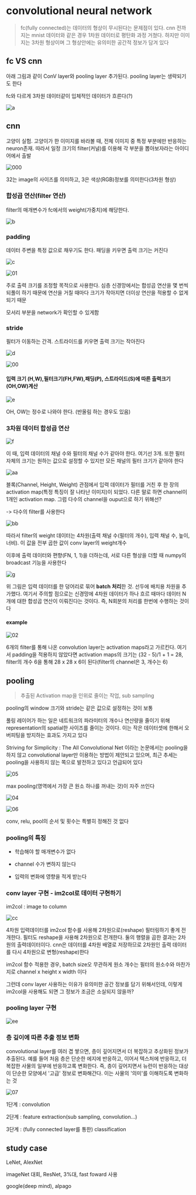 # convolutional neural network

> fc(fully connected)는 데이터의 형상이 무시된다는 문제점이 있다. cnn 전까지는 mnist 데이터와 같은 경우 1차원 데이터로 평탄화 과정 거쳤다. 하지만 이미지는 3차원 형상이며 그 형상안에는 유의미한 공간적 정보가 담겨 있다





## fc VS cnn



아래 그림과 같이 ConV layer와 pooling layer 추가된다. pooling layer는 생략되기도 한다

fc와 다르게 3차원 데이터같이 입체적인 데이터가 흐른다(?)



![a](./a.jpg)





## cnn

고양이 실험. 고양이가 한 이미지를 바라볼 때, 전체 이미지 중 특정 부분에만 반응하는 neuron존재. 따라서 일정 크기의 filter(커널)를 이용해 각 부분을 뽑아보자라는 아이디어에서 출발



![000](./000.jpg)



32는 image의 사이즈를 의미하고, 3은 색상(RGB)정보를 의미한다(3차원 형상)



### 합성곱 연산(filter 연산)



filter의 매개변수가 fc에서의 weight(가중치)에 해당한다.



![b](./b.png)





### padding



데이터 주변을 특정 값으로 채우기도 한다. 패딩을 키우면 출력 크기는 커진다





![c](./c.png)





![01](./01.jpg)





주로 출력 크기를 조정할 목적으로 사용한다. 심층 신경망에서는 합성곱 연산을 몇 번씩 되풀이 하기 때문에 연산을 거칠 때마다 크기가 작아지면 더이상 연산을 적용할 수 없게 되기 때문

모서리 부분을 network가 확인할 수 있게함



### stride



필터가 이동하는 간격. 스트라이드를 키우면 출력 크기는 작아진다



![d](./d.png)





![00](./00.jpg)





#### 입력 크기 (H,W),필터크기(FH,FW),패딩(P), 스트라이드(S)에 따른 출력크기(OH,OW)계산



![e](./e.png)



OH, OW는 정수로 나와야 한다. (반올림 하는 경우도 있음)







### 3차원 데이터 합성곱 연산



![f](./f.jpg)



이 때, 입력 데이터의 채널 수와 필터의 채널 수가 같아야 한다. 여기선 3개. 또한 필터 자체의 크기는 원하는 값으로 설정할 수 있지만 모든 채널의 필터 크기가 같아야 한다



![aa](./aa.png)



블록(Channel, Height, Weight) 관점에서 입력 데이터가 필터를 거친 후 한 장의 activation map(특정 특징이 잘 나타난 이미지)이 되었다. 다른 말로 하면 channel이 1개인 activation map. 그럼 다수의 channel을 ouput으로 하기 위해선?

-> 다수의 filter를 사용한다



![bb](./bb.png)





따라서 filter의 weight 데이터는 4차원(출력 채널 수(필터의 개수), 입력 채널 수, 높이, 너비). 이 값을 전부 곱한 값이 conv layer의 weight개수

이후에 출력 데이터와 편향(FN, 1, 1)을 더하는데, 서로 다른 형상을 더할 때 numpy의 broadcast 기능을 사용한다





![g](./g.png)





위 그림은 입력 데이터를 한 덩어리로 묶어 **batch 처리**한 것. 선두에 배치용 차원을 추가했다. 여기서 주의할 점으로는 신경망에 4차원 데이터가 하나 흐르 때마다 데이터 N개에 대한 합성곱 연산이 이뤄진다는 것이다. 즉, N회분의 처리를 한번에 수행하는 것이다





#### example



![02](./02.jpg)





6개의 filter를 통해 나온 convolution layer는 activation maps라고 가르킨다. 여기서 padding을 적용하지 않았다면 activation maps의 크기는 (32 - 5)/1 + 1 = 28, filter의 개수 6을 통해 28 x 28 x 6이 된다(filter의 channel은 3, 개수는 6)









## pooling

>  추출된 Activation map을 인위로 줄이는 작업, sub sampling

pooling의 window 크기와 stride는 같은 값으로 설정하는 것이 보통

풀링 레이어가 하는 일은 네트워크의 파라미터의 개수나 연산량을 줄이기 위해 representation의 spatial한 사이즈를 줄이는 것이다. 이는 작은 데이터셋에 한해서 오버피팅을 방지하는 효과도 가지고 있다

Striving for Simplicity : The All Convolutional Net 이라는 논문에서는 pooling을 하지 않고 convolutional layer만 이용하는 방법이 제안되고 있으며, 최근 추세는 pooling을 사용하지 않는 쪽으로 발전하고 있다고 언급되어 있다





![05](./05.jpg)





max pooling(영역에서 가장 큰 원소 하나를 꺼내는 것)이 자주 쓰인다



![04](./04.jpg)





![06](./06.jpg)



conv, relu, pool의 순서 및 횟수는 특별히 정해진 것 없다



### pooling의 특징



* 학습해야 할 매개변수가 없다



* channel 수가 변하지 않는다



* 입력의 변화에 영향을 적게 받는다





### conv layer 구현 - im2col로 데이터 구현하기

im2col : image to column



![cc](./cc.jpg)



4차원 입력데이터를 im2col 함수를 사용해 2차원으로(reshape) 필터링하기 좋게 전개한다. 필터도 reshape을 사용해 2차원으로 전개한다. 둘의 행렬을 곱한 결과는 2차원의 출력데이터이다. cnn은 데이터를 4차원 배열로 저장하므로 2차원인 출력 데이터를 다시 4차원으로 변형(reshape)한다



im2col 함수 적용한 경우, batch size오 무관하게 원소 개수는 필터의 원소수와 마찬가지로 channel x height x width 이다



그런데 conv layer 사용하는 이유가 유의미한 공간 정보를 담기 위해서인데, 이렇게 im2col을 사용해도 되면 그 정보가 조금은 소실되지 않을까?





### pooling layer 구현



![ee](./ee.jpg)





### 층 깊이에 따른 추출 정보 변화



convolutional layer를 여러 겹 쌓으면, 층이 깊어지면서 더 복잡하고 추상화된 정보가 추출된다. 예를 들어 처음 층은 단순한 에지에 반응하고, 이어서 텍스처에 반응하고, 더 복잡한 사물의 일부에 반응하고록 변화한다. 즉, 층이 깊어지면서 뉴런이 반응하는 대상이 단순한 모양에서 '고급' 정보로 변화해간다. 이는 사물의 '의미'를 이해하도록 변화하는 것





![07](./07.jpg)



1단계 : convolution

2단계 : feature extraction(sub sampling, convolution...)

3단계 : (fully connected layer를 통한) classification



## study case

LeNet, AlexNet

imageNet 대회, ResNet, 3%대, fast foward 사용

google(deep mind), alpago